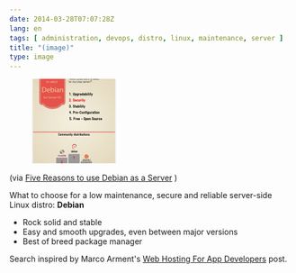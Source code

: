 ```yaml
---
date: 2014-03-28T07:07:28Z
lang: en
tags: [ administration, devops, distro, linux, maintenance, server ]
title: "(image)"
type: image
---
```


<figure>
<a
href="https://hugo.ferreira.cc/via-five-reasons-to-use-debian-as-a-server/attachment/134/"
rel="attachment"><img
src="tumblr_n34h8zNLV21qz82meo1_1280-150x150.png"
width="150" height="150" /></a></figure>

(via [Five Reasons to use Debian as a
Server](http://www.pontikis.net/blog/five-reasons-to-use-debian-as-a-server)
)

What to choose for a low maintenance, secure and reliable server-side
Linux distro: **Debian**

-   Rock solid and stable
-   Easy and smooth upgrades, even between major versions
-   Best of breed package manager

Search inspired by Marco Arment's [Web Hosting For App
Developers](http://www.marco.org/2014/03/27/web-hosting-for-app-developers)
post.

